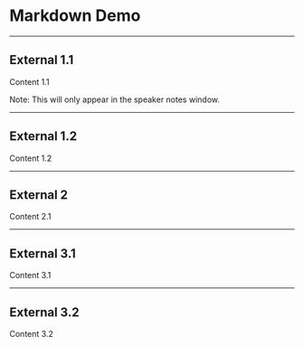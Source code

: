 # Markdown Demo

---

## External 1.1

Content 1.1

Note: This will only appear in the speaker notes window.

---

## External 1.2

Content 1.2

---

## External 2

Content 2.1

---

## External 3.1

Content 3.1

---

## External 3.2

Content 3.2
